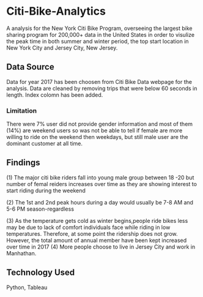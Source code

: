 # Citi-Bike-Analytics

A analysis for the New York Citi Bike Program, overseeing the largest bike sharing program for 200,000+ data in the United States in order to visulize the peak time in both summer and winter period, the top start location in New York City and Jersey City, New Jersey.
 
## Data Source
Data for year 2017 has been choosen from  Citi Bike Data webpage for the analysis. Data are cleaned by removing trips that were below 60 seconds in length. Index colomn has been added.

### Limitation 
There were 7% user did not provide gender information and most of them (14%) are weekend users so was not be able to tell if female are more willing to ride on the weekend then weekdays, but still male user are the dominant customer at all time.


## Findings 

(1) The major citi bike riders fall into young male group between 18 -20 but number of femal reiders increases over time as they are showing interest to start riding during the weekend

(2) The 1st and 2nd peak hours during a day would usually be 7-8 AM and 5-6 PM season-regardless 

(3) As the temperature gets cold as winter begins,people ride bikes less may be due to lack of comfort individuals face while riding in low temperatures. Therefore, at some point the ridership does not grow. However, the total amount of annual member have been kept increased over time in 2017
(4) More people choose to live in Jersey City and work in Manhathan.

## Technology Used

 Python, Tableau
